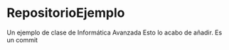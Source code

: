 # RepositorioEjemplo
Un ejemplo de clase de Informática Avanzada
Esto lo acabo de añadir. Es un commit
